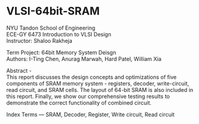 # VLSI-64bit-SRAM
NYU Tandon School of Engineering  
ECE-GY 6473 Introduction to VLSI Design  
Instructor: Shaloo Rakheja  

Term Project: 64bit Memory System Deisgn  
Authors: I-Ting Chen, Anurag Marwah, Hard Patel, William Xia  

Abstract -  
This report discusses the design concepts and optimizations of five components of SRAM memory system - registers, decoder, write-circuit, read circuit, and SRAM cells. 
The layout of 64-bit SRAM is also included in this report. 
Finally, we show our comprehensive testing results to demonstrate the correct functionality of combined circuit.  

Index Terms — SRAM, Decoder, Register, Write circuit, Read circuit
